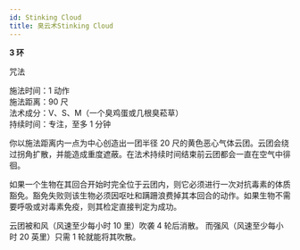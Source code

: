 ```yaml
---
id: Stinking Cloud
title: 臭云术Stinking Cloud
---
```


**3 环**

咒法

施法时间：1 动作  
施法距离：90 尺  
法术成分：V、S、M（一个臭鸡蛋或几根臭菘草）  
持续时间：专注，至多 1 分钟

你以施法距离内一点为中心创造出一团半径 20 尺的黄色恶心气体云团。云团会绕过拐角扩散，并能造成重度遮蔽。在法术持续时间结束前云团都会一直在空气中徘徊。

如果一个生物在其回合开始时完全位于云团内，则它必须进行一次对抗毒素的体质豁免。豁免失败则该生物必须因呕吐和蹒跚浪费掉其本回合的动作。如果生物不需要呼吸或对毒素免疫，则其检定直接判定为成功。

云团被和风（风速至少每小时 10 里）吹袭 4 轮后消散。
而强风（风速至少每小时 20 英里）只需 1 轮就能将其吹散。
